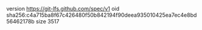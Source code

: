 version https://git-lfs.github.com/spec/v1
oid sha256:c4a715ba8f67c426480f50b842194f90deea935010425ea7ec4e8bd56462178b
size 3517
